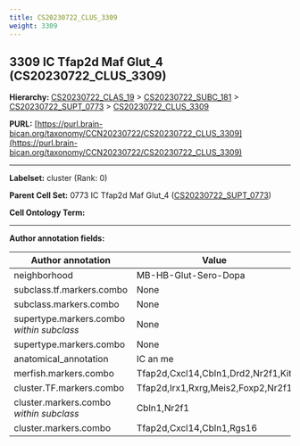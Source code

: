 ```yaml
---
title: CS20230722_CLUS_3309
weight: 3309
---
```

## 3309 IC Tfap2d Maf Glut_4 (CS20230722_CLUS_3309)
<b>Hierarchy: </b>
[CS20230722_CLAS_19](../CS20230722_CLAS_19) >
[CS20230722_SUBC_181](../CS20230722_SUBC_181) >
[CS20230722_SUPT_0773](../CS20230722_SUPT_0773) >
[CS20230722_CLUS_3309](../CS20230722_CLUS_3309)

**PURL:** [https://purl.brain-bican.org/taxonomy/CCN20230722/CS20230722_CLUS_3309](https://purl.brain-bican.org/taxonomy/CCN20230722/CS20230722_CLUS_3309)

---


**Labelset:** cluster (Rank: 0)

**Parent Cell Set:** 0773 IC Tfap2d Maf Glut_4 ([CS20230722_SUPT_0773](../CS20230722_SUPT_0773))



**Cell Ontology Term:** 

[MARKER GENES.]: #


---

[TRANSFERRED ANNOTATIONS.]: #


[AUTHOR ANNOTATION FIELDS.]: #


**Author annotation fields:**

| Author annotation | Value |
|-------------------|-------|
|neighborhood|MB-HB-Glut-Sero-Dopa|
|subclass.tf.markers.combo|None|
|subclass.markers.combo|None|
|supertype.markers.combo _within subclass_|None|
|supertype.markers.combo|None|
|anatomical_annotation|IC an me|
|merfish.markers.combo|Tfap2d,Cxcl14,Cbln1,Drd2,Nr2f1,Kit|
|cluster.TF.markers.combo|Tfap2d,Irx1,Rxrg,Meis2,Foxp2,Nr2f1|
|cluster.markers.combo _within subclass_|Cbln1,Nr2f1|
|cluster.markers.combo|Tfap2d,Cxcl14,Cbln1,Rgs16|
